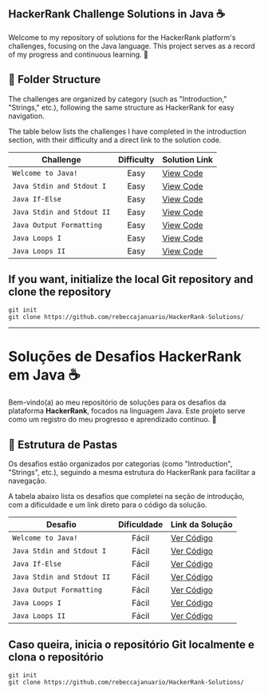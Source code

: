 
## HackerRank Challenge Solutions in Java ☕

Welcome to my repository of solutions for the HackerRank platform's challenges, focusing on the Java language. This project serves as a record of my progress and continuous learning. 🚀

## 📁 Folder Structure

The challenges are organized by category (such as "Introduction," "Strings," etc.), following the same structure as HackerRank for easy navigation.

The table below lists the challenges I have completed in the introduction section, with their difficulty and a direct link to the solution code.


| Challenge                      | Difficulty | Solution Link                                                              |
| ---------------------------- | :---------: | :--------------------------------------------------------------------------- |
| `Welcome to Java!`           |    Easy    | [View Code](./01-Welcome-to-Java/Solution.java)                             |
| `Java Stdin and Stdout I`    |    Easy    | [View Code](./02-Java-Stdin-and-Stdout-I/Solution.java)                      |
| `Java If-Else`               |    Easy    | [View Code](./03-Java-If-Else/Solution.java)                                 |
| `Java Stdin and Stdout II`   |    Easy    | [View Code](./04-Java-Stdin-and-Stdout-II/Solution.java)                     |
| `Java Output Formatting`     |    Easy    | [View Code](./05-Java-Output-Formatting/Solution.java)                       |
| `Java Loops I`               |    Easy    | [View Code](./06-Java-Loops-I/Solution.java)                                 |
| `Java Loops II`              |    Easy    | [View Code](./07-Java-Loops-II/Solution.java)                                 |

## If you want, initialize the local Git repository and clone the repository
```
git init
git clone https://github.com/rebeccajanuario/HackerRank-Solutions/
```

_________________________________________________________________________________________________________________________________________________________________________________________

# Soluções de Desafios HackerRank em Java ☕ 

Bem-vindo(a) ao meu repositório de soluções para os desafios da plataforma **HackerRank**, focados na linguagem Java. Este projeto serve como um registro do meu progresso e aprendizado contínuo. 🚀

## 📁 Estrutura de Pastas

Os desafios estão organizados por categorias (como "Introduction", "Strings", etc.), seguindo a mesma estrutura do HackerRank para facilitar a navegação.


A tabela abaixo lista os desafios que completei na seção de introdução, com a dificuldade e um link direto para o código da solução.

| Desafio                      | Dificuldade | Link da Solução                                                              |
| ---------------------------- | :---------: | :--------------------------------------------------------------------------- |
| `Welcome to Java!`           |    Fácil    | [Ver Código](./01-Welcome-to-Java/Solution.java)                             |
| `Java Stdin and Stdout I`    |    Fácil    | [Ver Código](./02-Java-Stdin-and-Stdout-I/Solution.java)                      |
| `Java If-Else`               |    Fácil    | [Ver Código](./03-Java-If-Else/Solution.java)                                 |
| `Java Stdin and Stdout II`   |    Fácil    | [Ver Código](./04-Java-Stdin-and-Stdout-II/Solution.java)                     |
| `Java Output Formatting`     |    Fácil    | [Ver Código](./05-Java-Output-Formatting/Solution.java)                       |
| `Java Loops I`               |    Fácil    | [Ver Código](./06-Java-Loops-I/Solution.java)                                 |
| `Java Loops II`              |    Fácil    | [Ver Código](./07-Java-Loops-II/Solution.java)                                 |




## Caso queira, inicia o repositório Git localmente e clona o repositório 
```
git init
git clone https://github.com/rebeccajanuario/HackerRank-Solutions/
```



